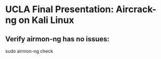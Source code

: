 # UCLA Final Presentation: Aircrack-ng on Kali Linux
## Verify airmon-ng has no issues:
sudo airmon-ng check
